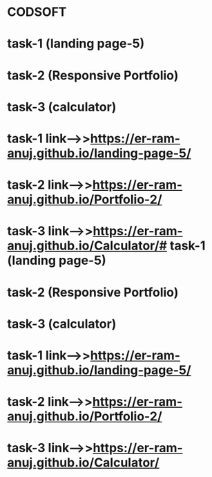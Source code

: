 # CODSOFT


# task-1 (landing page-5)
# task-2 (Responsive Portfolio)
# task-3 (calculator)
# task-1 link-->>https://er-ram-anuj.github.io/landing-page-5/
# task-2 link-->>https://er-ram-anuj.github.io/Portfolio-2/
# task-3 link-->>https://er-ram-anuj.github.io/Calculator/# task-1 (landing page-5)
# task-2 (Responsive Portfolio)
# task-3 (calculator)
# task-1 link-->>https://er-ram-anuj.github.io/landing-page-5/
# task-2 link-->>https://er-ram-anuj.github.io/Portfolio-2/
# task-3 link-->>https://er-ram-anuj.github.io/Calculator/
